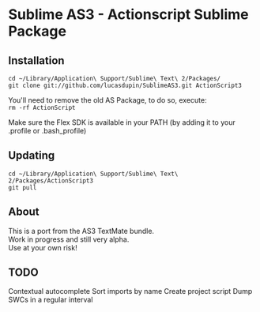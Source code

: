 Sublime AS3 - Actionscript Sublime Package
===========================

Installation
--------

`cd ~/Library/Application\ Support/Sublime\ Text\ 2/Packages/`  
`git clone git://github.com/lucasdupin/SublimeAS3.git ActionScript3`

You'll need to remove the old AS Package, to do so, execute:  
`rm -rf ActionScript`

Make sure the Flex SDK is available in your PATH
(by adding it to your .profile or .bash_profile)

Updating
--------
`cd ~/Library/Application\ Support/Sublime\ Text\ 2/Packages/ActionScript3`  
`git pull`

About
-----

This is a port from the AS3 TextMate bundle.  
Work in progress and still very alpha.  
Use at your own risk!


TODO
-----
Contextual autocomplete
Sort imports by name
Create project script
Dump SWCs in a regular interval
